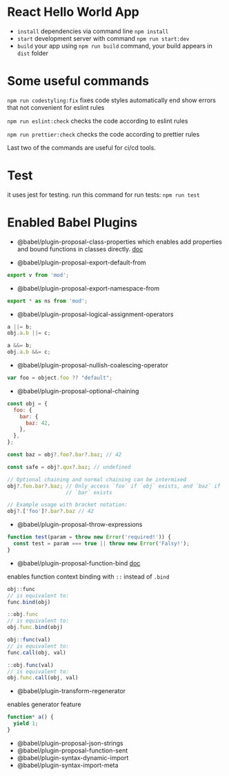 # React Hello World App

- `install` dependencies via command line `npm install`
- `start` development server with command `npm run start:dev`
- `build` your app using `npm run build` command, your build appears in `dist` folder

# Some useful commands

`npm run codestyling:fix` fixes code styles automatically end show errors that not convenient for eslint rules

`npm run eslint:check` checks the code according to eslint rules

`npm run prettier:check` checks the code according to prettier rules

Last two of the commands are useful for ci/cd tools. 

# Test

it uses jest for testing. run this command for run tests: `npm run test` 

# Enabled Babel Plugins

- @babel/plugin-proposal-class-properties
which enables add properties and bound functions in classes directly. [doc](https://babeljs.io/docs/en/babel-plugin-proposal-class-properties)

- @babel/plugin-proposal-export-default-from

```js
export v from 'mod';
```

- @babel/plugin-proposal-export-namespace-from

```js
export * as ns from 'mod';
```

- @babel/plugin-proposal-logical-assignment-operators

```js
a ||= b;
obj.a.b ||= c;

a &&= b;
obj.a.b &&= c;
```

- @babel/plugin-proposal-nullish-coalescing-operator

```js
var foo = object.foo ?? "default";
```

- @babel/plugin-proposal-optional-chaining

```js
const obj = {
  foo: {
    bar: {
      baz: 42,
    },
  },
};

const baz = obj?.foo?.bar?.baz; // 42

const safe = obj?.qux?.baz; // undefined

// Optional chaining and normal chaining can be intermixed
obj?.foo.bar?.baz; // Only access `foo` if `obj` exists, and `baz` if
                   // `bar` exists

// Example usage with bracket notation:
obj?.['foo']?.bar?.baz // 42

```

- @babel/plugin-proposal-throw-expressions

```js
function test(param = throw new Error('required!')) {
  const test = param === true || throw new Error('Falsy!');
}
```

- @babel/plugin-proposal-function-bind [doc](https://babeljs.io/docs/en/babel-plugin-proposal-function-bind)

enables function context binding with `::` instead of `.bind`

```js
obj::func
// is equivalent to:
func.bind(obj)

::obj.func
// is equivalent to:
obj.func.bind(obj)

obj::func(val)
// is equivalent to:
func.call(obj, val)

::obj.func(val)
// is equivalent to:
obj.func.call(obj, val)
```

- @babel/plugin-transform-regenerator

enables generator feature

```js
function* a() {
  yield 1;
}
```



- @babel/plugin-proposal-json-strings
- @babel/plugin-proposal-function-sent
- @babel/plugin-syntax-dynamic-import
- @babel/plugin-syntax-import-meta
